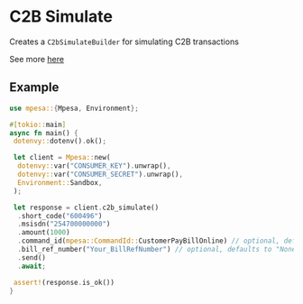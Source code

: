 # C2B Simulate

Creates a `C2bSimulateBuilder` for simulating C2B transactions

See more [here](https://developer.safaricom.co.ke/c2b/apis/post/simulate)

## Example

```rust
use mpesa::{Mpesa, Environment};

#[tokio::main]
async fn main() {
 dotenvy::dotenv().ok();

 let client = Mpesa::new(
  dotenvy::var("CONSUMER_KEY").unwrap(),
  dotenvy::var("CONSUMER_SECRET").unwrap(),
  Environment::Sandbox,
 );

 let response = client.c2b_simulate()
  .short_code("600496")
  .msisdn("254700000000")
  .amount(1000)
  .command_id(mpesa::CommandId::CustomerPayBillOnline) // optional, defaults to `CommandId::CustomerPayBillOnline`
  .bill_ref_number("Your_BillRefNumber") // optional, defaults to "None"
  .send()
  .await;

 assert!(response.is_ok())
}
```
